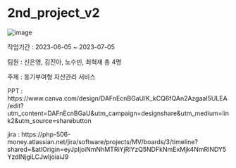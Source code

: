 # 2nd_project_v2

![image](https://github.com/PHP-506-Money/2nd_project_v2/assets/126547900/c6f7ba59-70d0-4147-a5c3-d6f89b2d4d3b)

<p>작업기간 : 2023-06-05 ~ 2023-07-05</p>
<p>팀원 : 신은영, 김진아, 노수빈, 최혁재 총 4명</p>
<p>주제 : 동기부여형 자산관리 서비스</p>

<p>PPT : https://www.canva.com/design/DAFnEcnBGaU/K_kCQ6fQAn2AzgaaI5ULEA/edit?utm_content=DAFnEcnBGaU&utm_campaign=designshare&utm_medium=link2&utm_source=sharebutton</p>
<p>jira : https://php-506-money.atlassian.net/jira/software/projects/MV/boards/3/timeline?shared=&atlOrigin=eyJpIjoiNmNhMTRiYjRlYzQ5NDFkNmExMjk4NmRlNDY5YzdlNjgiLCJwIjoiaiJ9</p>
